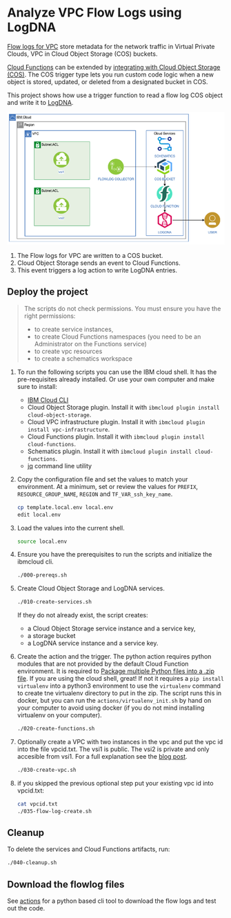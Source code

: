 # Analyze VPC Flow Logs using LogDNA

[Flow logs for VPC](https://cloud.ibm.com/vpc-ext/network/flowLogs) store metadata for the network traffic in Virtual Private Clouds, VPC in Cloud Object Storage (COS) buckets.

[Cloud Functions](https://cloud.ibm.com/functions) can be extended by [integrating with Cloud Object Storage (COS)](https://cloud.ibm.com/docs/openwhisk?topic=cloud-functions-pkg_obstorage). The COS trigger type lets you run custom code logic when a new object is stored, updated, or deleted from a designated bucket in COS. 

This project shows how use a trigger function to read a flow log COS object and write it to [LogDNA](https://cloud.ibm.com/observe/logging).

![create flow](./xdocs/vpc-flow-log-dna.png)

1. The Flow logs for VPC are written to a COS bucket.
1. Cloud Object Storage sends an event to Cloud Functions.
1. This event triggers a log action to write LogDNA entries.

## Deploy the project

> The scripts do not check permissions. You must ensure you have the right permissions:
> - to create service instances,
> - to create Cloud Functions namespaces (you need to be an Administrator on the Functions service)
> - to create vpc resources
> - to create a schematics workspace

1. To run the following scripts you can use the IBM cloud shell.  It has the pre-requisites already installed.
Or use your own computer and make sure to install:
   * [IBM Cloud CLI](https://cloud.ibm.com/docs/cli?topic=cloud-cli-install-ibmcloud-cli)
   * Cloud Object Storage plugin. Install it with `ibmcloud plugin install cloud-object-storage`.
   * Cloud VPC infrastructure plugin. Install it with `ibmcloud plugin install vpc-infrastructure`.
   * Cloud Functions plugin. Install it with `ibmcloud plugin install cloud-functions`.
   * Schematics plugin. Install it with `ibmcloud plugin install cloud-functions`.
   * [jq](https://stedolan.github.io/jq/) command line utility

1. Copy the configuration file and set the values to match your environment. At a minimum, set or review the values for `PREFIX`, `RESOURCE_GROUP_NAME`, `REGION` and `TF_VAR_ssh_key_name`.

   ```sh
   cp template.local.env local.env
   edit local.env
   ```

1. Load the values into the current shell.

   ```sh
   source local.env
   ```

1. Ensure you have the prerequisites to run the scripts and initialize the ibmcloud cli.

   ```sh
   ./000-prereqs.sh
   ```

1. Create Cloud Object Storage and LogDNA services.

   ```sh
   ./010-create-services.sh
   ```

   If they do not already exist, the script creates:
      * a Cloud Object Storage service instance and a service key,
      * a storage bucket
      * a LogDNA service instance and a service key.

1. Create the action and the trigger.  The python action requires python modules that are not provided by the default Cloud Function environment.  It is required to [Package multiple Python files into a .zip file](https://cloud.ibm.com/docs/openwhisk?topic=openwhisk-prep#prep_python_pkg).  If you are using the cloud shell, great!  If not it requires a `pip install virtualenv` into a python3 environment to use the `virtualenv` command to create tne virtualenv directory to put in the zip.  The script runs this in docker, but you can run the `actions/virtualenv_init.sh` by hand on your computer to avoid using docker (if you do not mind installing virtualenv on your computer).

   ```sh
   ./020-create-functions.sh
   ```

1. Optionally create a VPC with two instances in the vpc and put the vpc id into the file vpcid.txt.  The vsi1 is public.  The vsi2 is private and only accesible from vsi1.  For a full explanation see the [blog post](https://www.ibm.com/cloud/blog/use-ibm-log-analysis-with-logdna-to-analyze-vpc-network-traffic-from-ibm-cloud-flow-logs-for-vpc).

   ```sh
   ./030-create-vpc.sh
   ```

1. if you skipped the previous optional step put your existing vpc id into vpcid.txt:

   ```sh
   cat vpcid.txt
   ./035-flow-log-create.sh
   ```


## Cleanup

To delete the services and Cloud Functions artifacts, run:

   ```sh
   ./040-cleanup.sh
   ```

## Download the flowlog files

See [actions](./actions) for a python based cli tool to download the flow logs and test out the code.
